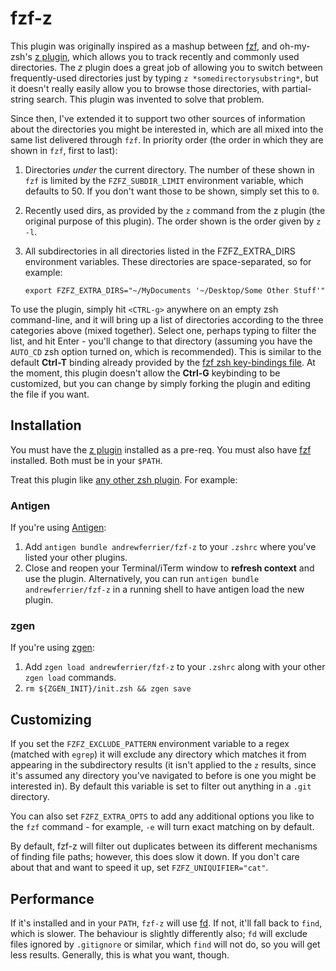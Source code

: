 # fzf-z

This plugin was originally inspired as a mashup between
[fzf](https://github.com/junegunn/fzf), and oh-my-zsh's [z
plugin](https://github.com/robbyrussell/oh-my-zsh/tree/master/plugins/z),
which allows you to track recently and commonly used directories. The *z*
plugin does a great job of allowing you to switch between frequently-used
directories just by typing `z *somedirectorysubstring*`, but it doesn't really
easily allow you to browse those directories, with partial-string search. This
plugin was invented to solve that problem.

Since then, I've extended it to support two other sources of information about
the directories you might be interested in, which are all mixed into the same
list delivered through `fzf`. In priority order (the order in which they are
shown in `fzf`, first to last):

1. Directories *under* the current directory. The number of these shown in
   `fzf` is limited by the `FZFZ_SUBDIR_LIMIT` environment variable, which
   defaults to 50. If you don't want those to be shown, simply set this to
   `0`.

1. Recently used dirs, as provided by the `z` command from the z plugin (the
   original purpose of this plugin). The order shown is the order given by `z
   -l`.

1. All subdirectories in all directories listed in the FZFZ_EXTRA_DIRS
   environment variables. These directories are space-separated, so for
   example:

   `export FZFZ_EXTRA_DIRS="~/MyDocuments '~/Desktop/Some Other Stuff'"`

To use the plugin, simply hit `<CTRL-g>` anywhere on an empty zsh
command-line, and it will bring up a list of directories according to the
three categories above (mixed together).  Select one, perhaps typing to filter
the list, and hit Enter - you'll change to that directory (assuming you have
the `AUTO_CD` zsh option turned on, which is recommended). This is similar to
the default **Ctrl-T** binding already provided by the [fzf zsh key-bindings
file](https://github.com/junegunn/fzf/blob/master/shell/key-bindings.zsh). At
the moment, this plugin doesn't allow the **Ctrl-G** keybinding to be
customized, but you can change by simply forking the plugin and editing the
file if you want.

## Installation

You must have the [z
plugin](https://github.com/robbyrussell/oh-my-zsh/tree/master/plugins/z)
installed as a pre-req. You must also have [fzf](https://github.com/junegunn/fzf)
installed. Both must be in your `$PATH`.

Treat this plugin like [any other zsh
plugin](http://joshldavis.com/2014/07/26/oh-my-zsh-is-a-disease-antigen-is-the-vaccine/).
For example:

### Antigen

If you're using [Antigen](https://github.com/zsh-users/antigen):

1. Add `antigen bundle andrewferrier/fzf-z` to your `.zshrc` where you've listed your other plugins.
2. Close and reopen your Terminal/iTerm window to **refresh context** and use the plugin. Alternatively, you can run `antigen bundle andrewferrier/fzf-z` in a running shell to have antigen load the new plugin.

### zgen

If you're using [zgen](https://github.com/tarjoilija/zgen):

1. Add `zgen load andrewferrier/fzf-z` to your `.zshrc` along with your other `zgen load` commands.
2. `rm ${ZGEN_INIT}/init.zsh && zgen save`

## Customizing

If you set the `FZFZ_EXCLUDE_PATTERN` environment variable to a regex (matched
with `egrep`) it will exclude any directory which matches it from appearing in
the subdirectory results (it isn't applied to the `z` results, since it's
assumed any directory you've navigated to before is one you might be
interested in). By default this variable is set to filter out anything in a
`.git` directory.

You can also set `FZFZ_EXTRA_OPTS` to add any additional options you like to
the `fzf` command - for example, `-e` will turn exact matching on by default.

By default, fzf-z will filter out duplicates between its different mechanisms
of finding file paths; however, this does slow it down. If you don't care
about that and want to speed it up, set `FZFZ_UNIQUIFIER="cat"`.

## Performance

If it's installed and in your `PATH`, `fzf-z` will use
[fd](https://github.com/sharkdp/fd). If not, it'll fall back to `find`, which
is slower. The behaviour is slightly differently also; `fd` will exclude files
ignored by `.gitignore` or similar, which `find` will not do, so you will get
less results. Generally, this is what you want, though.
